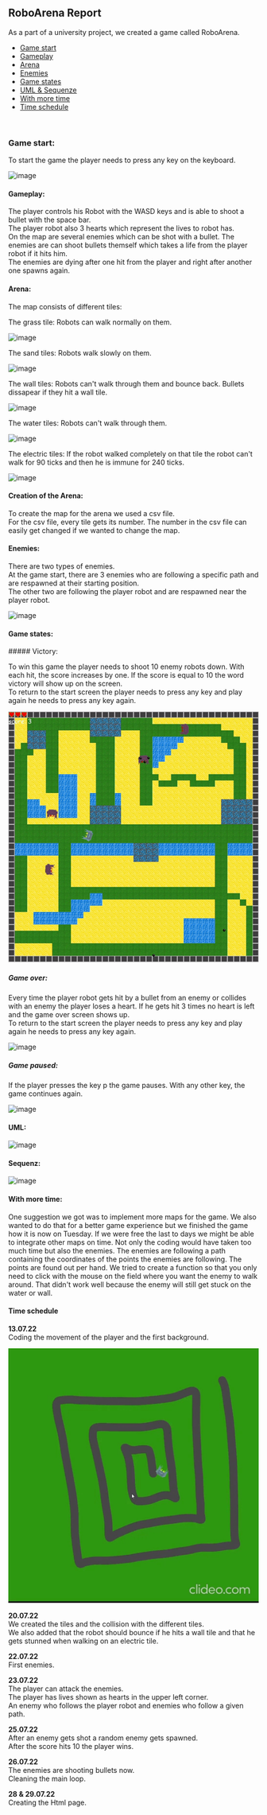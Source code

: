 ## RoboArena Report

As a part of a university project, we created a game called RoboArena.


- <a href="#gamestart"> Game start </a>
- <a href="#gameplay"> Gameplay </a>
- <a href="#arena"> Arena </a>
- <a href="#enemies"> Enemies </a>
- <a href="#gamestates"> Game states </a>
- <a href="#uml"> UML & Sequenze </a>
- <a href="#time"> With more time </a>
- <a href="#schedule"> Time schedule </a>

<br/>

<h3 id="gamestart"> Game start: </h3>

To start the game the player needs to press any key on the keyboard.

![image](https://user-images.githubusercontent.com/104694302/181354976-50ec4a9f-b85d-4b01-8fd1-d279a460ad2c.png)

<h4 id="gameplay"> Gameplay: </h4>

The player controls his Robot with the WASD keys and is able to shoot a bullet with the space bar. <br/>
The player robot also 3 hearts which represent the lives to robot has.<br/>
On the map are several enemies which can be shot with a bullet. The enemies are can shoot bullets themself which takes a life from the player robot if it hits him.<br/>
The enemies are dying after one hit from the player and right after another one spawns again.

<h4 id="arena"> Arena: </h4>

The map consists of different tiles:

The grass tile: Robots can walk normally on them.

![image](https://user-images.githubusercontent.com/104694302/181357272-4d559169-b065-48c9-8019-1fb0c3b1d8c7.png)

The sand tiles: Robots walk slowly on them.

![image](https://user-images.githubusercontent.com/104694302/181358528-0d36e6ef-b4ab-4dbb-b38c-52ba2213fdc6.png)

The wall tiles: Robots can't walk through them and bounce back. Bullets dissapear if they hit a wall tile.

![image](https://user-images.githubusercontent.com/104694302/181358659-b9be476a-5fd3-4262-aecc-08792f293732.png)

The water tiles: Robots can't walk through them.

![image](https://user-images.githubusercontent.com/104694302/181358839-0f097f3a-4e8c-4d48-aff2-922a280cb514.png)

The electric tiles: If the robot walked completely on that tile the robot can't walk for 90 ticks and then he is immune for 240 ticks.

![image](https://user-images.githubusercontent.com/104694302/181358992-55d0069f-ef37-4ae2-a0bd-df8e497f9a6c.png)

#### Creation of the Arena:

To create the map for the arena we used a csv file. <br/>
For the csv file, every tile gets its number. The number in the csv file can easily get changed if we wanted to change the map.

#### Enemies:

There are two types of enemies.<br/>
At the game start, there are 3 enemies who are following a specific path and are respawned at their starting position.<br/>
The other two are following the player robot and are respawned near the player robot.

![image](img/enemies.gif)

<h4 id="gamestates"> Game states: </h4>
##### Victory:

To win this game the player needs to shoot 10 enemy robots down. With each hit, the score increases by one. If the score is equal to 10 the word victory will show up on the screen. <br/>
To return to the start screen the player needs to press any key and play again he needs to press any key again.

![image](img/victory.gif)

##### Game over:

Every time the player robot gets hit by a bullet from an enemy or collides with an enemy the player loses a heart. If he gets hit 3 times no heart is left and the game over screen shows up.<br/>
To return to the start screen the player needs to press any key and play again he needs to press any key again.

![image](img/gameover2.gif)

##### Game paused:

If the player presses the key p the game pauses. With any other key, the game continues again.

![image](img/pause.gif)






<h4 id="uml"> UML: </h4>

![image](https://user-images.githubusercontent.com/104694302/181350196-0b1bccd4-09c0-47cd-afd4-ab5bd315572d.png)



#### Sequenz:

![image](https://user-images.githubusercontent.com/104150733/181440729-82361436-8292-4e3f-ad4c-7a2ba4b92168.png)


<h4 id="time"> With more time: </h4>

One suggestion we got was to implement more maps for the game.
We also wanted to do that for a better game experience but we finished the game how it is now on Tuesday. If we were free the last to days we might be able to integrate other maps on time. Not only the coding would have taken too much time but also the enemies. The enemies are following a path containing the coordinates of the points the enemies are following. The points are found out per hand. We tried to create a function so that you only need to click with the mouse on the field where you want the enemy to walk around. That didn't work well because the enemy will still get stuck on the water or wall.

<h4 id="schedule"> Time schedule </h4>
<b>13.07.22</b><br/>
Coding the movement of the player and the first background.

![image](img/Example.gif)

<b>20.07.22</b><br/>
We created the tiles and the collision with the different tiles.<br/>
We also added that the robot should bounce if he hits a wall tile and that he gets stunned when walking on an electric tile.

<b> 22.07.22</b><br/>
First enemies.

<b>23.07.22</b><br/>
The player can attack the enemies.<br/>
The player has lives shown as hearts in the upper left corner.<br/>
An enemy who follows the player robot and enemies who follow a given path.

<b>25.07.22</b><br/>
After an enemy gets shot a random enemy gets spawned.<br/>
After the score hits 10 the player wins.

<b>26.07.22</b><br/>
The enemies are shooting bullets now.<br/>
Cleaning the main loop.

<b>28 & 29.07.22</b><br/>
Creating the Html page.











